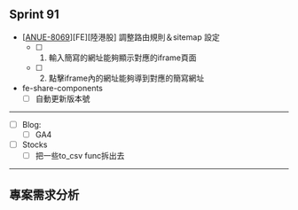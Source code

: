 
## Sprint 91
 * \[[ANUE-8069](https://cnyesrd.atlassian.net/browse/ANUE-8069)\]\[FE\]\[陸港股\] 調整路由規則＆sitemap 設定
	 * [ ] 1. 輸入簡寫的網址能夠顯示對應的iframe頁面
	 * [ ] 2. 點擊iframe內的網址能夠導到對應的簡寫網址

*  fe-share-components
	* [ ] 自動更新版本號

---

* [ ] Blog: 
	* [ ] GA4
* [ ] Stocks
	* [ ] 把一些to_csv func拆出去

---

## 專案需求分析

